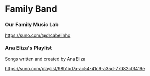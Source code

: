 # Family Band

### Our Family Music Lab
https://suno.com/@drcabelinho

### Ana Eliza's Playlist 
Songs written and created by Ana Eliza

https://suno.com/playlist/98b1bd7a-ac54-41c9-a35d-77d82c0f419e
